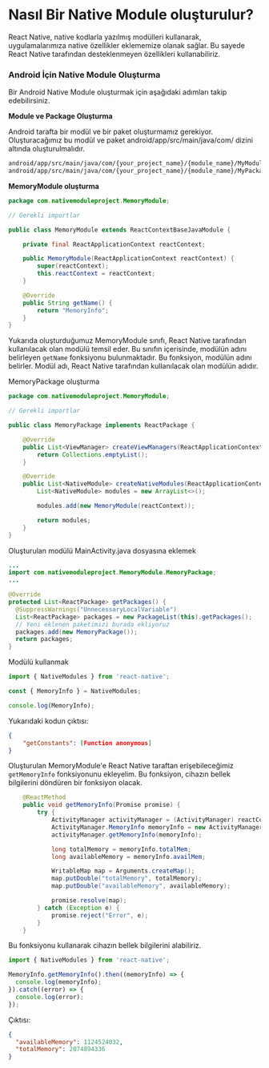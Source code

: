 # Nasıl Bir Native Module oluşturulur?

React Native, native kodlarla yazılmış modülleri kullanarak, uygulamalarımıza native özellikler eklememize olanak sağlar. Bu sayede React Native tarafından desteklenmeyen özellikleri kullanabiliriz.

### Android İçin Native Module Oluşturma

Bir Android Native Module oluşturmak için aşağıdaki adımları takip edebilirsiniz.

**Module ve Package Oluşturma**

Android tarafta bir modül ve bir paket oluşturmamız gerekiyor. Oluşturacağımız bu modül ve paket android/app/src/main/java/com/ dizini altında oluşturulmalıdır.

```bash
android/app/src/main/java/com/{your_project_name}/{module_name}/MyModule.java
android/app/src/main/java/com/{your_project_name}/{module_name}/MyPackage.java
```

**MemoryModule oluşturma**

```java
package com.nativemoduleproject.MemoryModule;

// Gerekli importlar

public class MemoryModule extends ReactContextBaseJavaModule {

    private final ReactApplicationContext reactContext;

    public MemoryModule(ReactApplicationContext reactContext) {
        super(reactContext);
        this.reactContext = reactContext;
    }

    @Override
    public String getName() {
        return "MemoryInfo";
    }
}
```

Yukarıda oluşturduğumuz MemoryModule sınıfı, React Native tarafından kullanılacak olan modülü temsil eder. Bu sınıfın içerisinde, modülün adını belirleyen `getName` fonksiyonu bulunmaktadır. Bu fonksiyon, modülün adını belirler. Modül adı, React Native tarafından kullanılacak olan modülün adıdır.

MemoryPackage oluşturma

```java
package com.nativemoduleproject.MemoryModule;

// Gerekli importlar

public class MemoryPackage implements ReactPackage {

    @Override
    public List<ViewManager> createViewManagers(ReactApplicationContext reactContext) {
        return Collections.emptyList();
    }

    @Override
    public List<NativeModule> createNativeModules(ReactApplicationContext reactContext) {
        List<NativeModule> modules = new ArrayList<>();

        modules.add(new MemoryModule(reactContext));

        return modules;
    }
}
```

Oluşturulan modülü MainActivity.java dosyasına eklemek

```java
...
import com.nativemoduleproject.MemoryModule.MemoryPackage;
...

@Override
protected List<ReactPackage> getPackages() {
  @SuppressWarnings("UnnecessaryLocalVariable")
  List<ReactPackage> packages = new PackageList(this).getPackages();
  // Yeni eklenen paketimizi burada ekliyoruz
  packages.add(new MemoryPackage());
  return packages;
}
```

Modülü kullanmak

```typescript
import { NativeModules } from 'react-native';

const { MemoryInfo } = NativeModules;

console.log(MemoryInfo);
```

Yukarıdaki kodun çıktısı:

```json
{
    "getConstants": [Function anonymous]
}
```

Oluşturulan MemoryModule'e React Native taraftan erişebileceğimiz `getMemoryInfo` fonksiyonunu ekleyelim. Bu fonksiyon, cihazın bellek bilgilerini döndüren bir fonksiyon olacak.

```java
    @ReactMethod
    public void getMemoryInfo(Promise promise) {
        try {
            ActivityManager activityManager = (ActivityManager) reactContext.getSystemService(Context.ACTIVITY_SERVICE);
            ActivityManager.MemoryInfo memoryInfo = new ActivityManager.MemoryInfo();
            activityManager.getMemoryInfo(memoryInfo);

            long totalMemory = memoryInfo.totalMem;
            long availableMemory = memoryInfo.availMem;

            WritableMap map = Arguments.createMap();
            map.putDouble("totalMemory", totalMemory);
            map.putDouble("availableMemory", availableMemory);

            promise.resolve(map);
        } catch (Exception e) {
            promise.reject("Error", e);
        }
    }
```

Bu fonksiyonu kullanarak cihazın bellek bilgilerini alabiliriz.

```typescript
import { NativeModules } from 'react-native';

MemoryInfo.getMemoryInfo().then((memoryInfo) => {
  console.log(memoryInfo);
}).catch((error) => {
  console.log(error);
});
```

Çıktısı:

```json
{
  "availableMemory": 1124524032,
  "totalMemory": 2074894336
}
```
